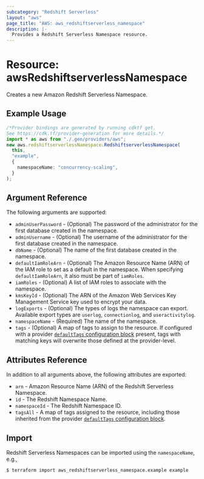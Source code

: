 ```yaml
---
subcategory: "Redshift Serverless"
layout: "aws"
page_title: "AWS: aws_redshiftserverless_namespace"
description: |-
  Provides a Redshift Serverless Namespace resource.
---
```


# Resource: awsRedshiftserverlessNamespace

Creates a new Amazon Redshift Serverless Namespace.

## Example Usage

```typescript
/*Provider bindings are generated by running cdktf get.
See https://cdk.tf/provider-generation for more details.*/
import * as aws from "./.gen/providers/aws";
new aws.redshiftserverlessNamespace.RedshiftserverlessNamespace(
  this,
  "example",
  {
    namespaceName: "concurrency-scaling",
  }
);

```

## Argument Reference

The following arguments are supported:

* `adminUserPassword` - (Optional) The password of the administrator for the first database created in the namespace.
* `adminUsername` - (Optional) The username of the administrator for the first database created in the namespace.
* `dbName` - (Optional) The name of the first database created in the namespace.
* `defaultIamRoleArn` - (Optional) The Amazon Resource Name (ARN) of the IAM role to set as a default in the namespace. When specifying `defaultIamRoleArn`, it also must be part of `iamRoles`.
* `iamRoles` - (Optional) A list of IAM roles to associate with the namespace.
* `kmsKeyId` - (Optional) The ARN of the Amazon Web Services Key Management Service key used to encrypt your data.
* `logExports` - (Optional) The types of logs the namespace can export. Available export types are `userlog`, `connectionlog`, and `useractivitylog`.
* `namespaceName` - (Required) The name of the namespace.
* `tags` - (Optional) A map of tags to assign to the resource. If configured with a provider [`defaultTags` configuration block](https://registry.terraform.io/providers/hashicorp/aws/latest/docs#default_tags-configuration-block) present, tags with matching keys will overwrite those defined at the provider-level.

## Attributes Reference

In addition to all arguments above, the following attributes are exported:

* `arn` - Amazon Resource Name (ARN) of the Redshift Serverless Namespace.
* `id` - The Redshift Namespace Name.
* `namespaceId` - The Redshift Namespace ID.
* `tagsAll` - A map of tags assigned to the resource, including those inherited from the provider [`defaultTags` configuration block](https://registry.terraform.io/providers/hashicorp/aws/latest/docs#default_tags-configuration-block).

## Import

Redshift Serverless Namespaces can be imported using the `namespaceName`, e.g.,

```console
$ terraform import aws_redshiftserverless_namespace.example example
```
